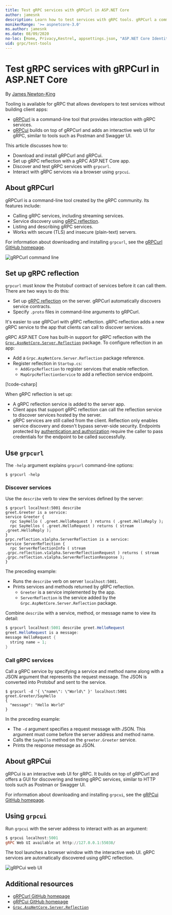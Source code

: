 ```yaml
---
title: Test gRPC services with gRPCurl in ASP.NET Core
author: jamesnk
description: Learn how to test services with gRPC tools. gRPCurl a command-line tool for interacting with gRPC services. gRPCui is an interactive web UI.
monikerRange: '>= aspnetcore-3.0'
ms.author: jamesnk
ms.date: 08/09/2020
no-loc: [Home, Privacy,Kestrel, appsettings.json, "ASP.NET Core Identity", cookie, Cookie, Blazor, "Blazor Server", "Blazor WebAssembly", "Identity", "Let's Encrypt", Razor, SignalR]
uid: grpc/test-tools
---
```

# Test gRPC services with gRPCurl in ASP.NET Core

By [James Newton-King](https://twitter.com/jamesnk)

Tooling is available for gRPC that allows developers to test services without building client apps:

* [gRPCurl](https://github.com/fullstorydev/grpcurl) is a command-line tool that provides interaction with gRPC services.
* [gRPCui](https://github.com/fullstorydev/grpcui) builds on top of gRPCurl and adds an interactive web UI for gRPC, similar to tools such as Postman and Swagger UI.

This article discusses how to:

* Download and install gRPCurl and gRPCui.
* Set up gRPC reflection with a gRPC ASP.NET Core app.
* Discover and test gRPC services with `grpcurl`.
* Interact with gRPC services via a browser using `grpcui`.

## About gRPCurl

gRPCurl is a command-line tool created by the gRPC community. Its features include:

* Calling gRPC services, including streaming services.
* Service discovery using [gRPC reflection](https://github.com/grpc/grpc/blob/master/doc/server-reflection.md).
* Listing and describing gRPC services.
* Works with secure (TLS) and insecure (plain-text) servers.

For information about downloading and installing `grpcurl`, see the [gRPCurl GitHub homepage](https://github.com/fullstorydev/grpcurl#installation).

![gRPCurl command line](~/grpc/test-tools/static/grpcurl.png)

## Set up gRPC reflection

`grpcurl` must know the Protobuf contract of services before it can call them. There are two ways to do this:

* Set up [gRPC reflection](https://github.com/grpc/grpc/blob/master/doc/server-reflection.md) on the server. gRPCurl automatically discovers service contracts.
* Specify `.proto` files in command-line arguments to gRPCurl.

It's easier to use gRPCurl with gRPC reflection. gRPC reflection adds a new gRPC service to the app that clients can call to discover services.

gRPC ASP.NET Core has built-in support for gRPC reflection with the [`Grpc.AspNetCore.Server.Reflection`](https://www.nuget.org/packages/Grpc.AspNetCore.Server.Reflection) package. To configure reflection in an app:

* Add a `Grpc.AspNetCore.Server.Reflection` package reference.
* Register reflection in `Startup.cs`:
  * `AddGrpcReflection` to register services that enable reflection.
  * `MapGrpcReflectionService` to add a reflection service endpoint.

[!code-csharp[](~/grpc/test-tools/Startup.cs?name=snippet_1&highlight=4,15-18)]

When gRPC reflection is set up:

* A gRPC reflection service is added to the server app.
* Client apps that support gRPC reflection can call the reflection service to discover services hosted by the server.
* gRPC services are still called from the client. Reflection only enables service discovery and doesn't bypass server-side security. Endpoints protected by [authentication and authorization](xref:grpc/authn-and-authz) require the caller to pass credentials for the endpoint to be called successfully.

## Use `grpcurl`

The `-help` argument explains `grpcurl` command-line options:

```console
$ grpcurl -help
```

### Discover services

Use the `describe` verb to view the services defined by the server:

```console
$ grpcurl localhost:5001 describe
greet.Greeter is a service:
service Greeter {
  rpc SayHello ( .greet.HelloRequest ) returns ( .greet.HelloReply );
  rpc SayHellos ( .greet.HelloRequest ) returns ( stream .greet.HelloReply );
}
grpc.reflection.v1alpha.ServerReflection is a service:
service ServerReflection {
  rpc ServerReflectionInfo ( stream .grpc.reflection.v1alpha.ServerReflectionRequest ) returns ( stream .grpc.reflection.v1alpha.ServerReflectionResponse );
}
```

The preceding example:

* Runs the `describe` verb on server `localhost:5001`.
* Prints services and methods returned by gRPC reflection.
  * `Greeter` is a service implemented by the app.
  * `ServerReflection` is the service added by the `Grpc.AspNetCore.Server.Reflection` package.

Combine `describe` with a service, method, or message name to view its detail:

```powershell
$ grpcurl localhost:5001 describe greet.HelloRequest
greet.HelloRequest is a message:
message HelloRequest {
  string name = 1;
}
```

### Call gRPC services

Call a gRPC service by specifying a service and method name along with a JSON argument that represents the request message. The JSON is converted into Protobuf and sent to the service.

```console
$ grpcurl -d '{ \"name\": \"World\" }' localhost:5001 greet.Greeter/SayHello
{
  "message": "Hello World"
}
```

In the preceding example:

* The `-d` argument specifies a request message with JSON. This argument must come before the server address and method name.
* Calls the `SayHello` method on the `greeter.Greeter` service.
* Prints the response message as JSON.

## About gRPCui

gRPCui is an interactive web UI for gRPC. It builds on top of gRPCurl and offers a GUI for discovering and testing gRPC services, similar to HTTP tools such as Postman or Swagger UI.

For information about downloading and installing `grpcui`, see the [gRPCui GitHub homepage](https://github.com/fullstorydev/grpcui#installation).

## Using `grpcui`

Run `grpcui` with the server address to interact with as an argument:

```powershell
$ grpcui localhost:5001
gRPC Web UI available at http://127.0.0.1:55038/
```

The tool launches a browser window with the interactive web UI. gRPC services are automatically discovered using gRPC reflection.

![gRPCui web UI](~/grpc/test-tools/static/grpcui.png)

## Additional resources

* [gRPCurl GitHub homepage](https://github.com/fullstorydev/grpcurl)
* [gRPCui GitHub homepage](https://github.com/fullstorydev/grpcui)
* [`Grpc.AspNetCore.Server.Reflection`](https://www.nuget.org/packages/Grpc.AspNetCore.Server.Reflection)
